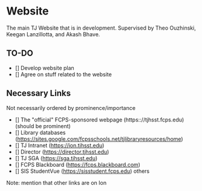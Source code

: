 # Website

The main TJ Website that is in development.
Supervised by Theo Ouzhinski, Keegan Lanzillotta, and Akash Bhave.

## TO-DO
- [] Develop website plan
- [] Agree on stuff related to the website


## Necessary Links

Not necessarily ordered by prominence/importance
- [] The "official" FCPS-sponsored webpage (https:://tjhsst.fcps.edu) (should be prominent)
- [] Library databases (https://sites.google.com/fcpsschools.net/tjlibraryresources/home)
- [] TJ Intranet (https://ion.tjhsst.edu)
- [] Director (https://director.tjhsst.edu)
- [] TJ SGA (https://sga.tjhsst.edu)
- [] FCPS Blackboard (https://fcps.blackboard.com)
- [] SIS StudentVue (https://sisstudent.fcps.edu)
others

Note: mention that other links are on Ion
